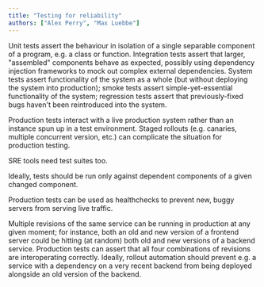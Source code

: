 ```yaml
---
title: "Testing for reliability"
authors: ["Alex Perry", "Max Luebbe"]
---
```


Unit tests assert the behaviour in isolation of a single separable component of a program, e.g. a class or function. Integration tests assert that larger, "assembled" components behave as expected, possibly using dependency injection frameworks to mock out complex external dependencies. System tests assert functionality of the system as a whole (but without deploying the system into production); smoke tests assert simple-yet-essential functionality of the system; regression tests assert that previously-fixed bugs haven't been reintroduced into the system.

Production tests interact with a live production system rather than an instance spun up in a test environment. Staged rollouts (e.g. canaries, multiple concurrent version, etc.) can complicate the situation for production testing.

SRE tools need test suites too.

Ideally, tests should be run only against dependent components of a given changed component.

Production tests can be used as healthchecks to prevent new, buggy servers from serving live traffic.

Multiple revisions of the same service can be running in production at any given moment; for instance, both an old and new version of a frontend server could be hitting (at random) both old and new versions of a backend service. Production tests can assert that all four combinations of revisions are interoperating correctly. Ideally, rollout automation should prevent e.g. a service with a dependency on a very recent backend from being deployed alongside an old version of the backend.
